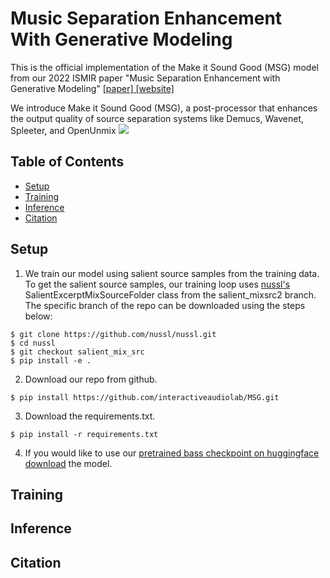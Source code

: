 #  Music Separation Enhancement With Generative Modeling

This is the official implementation of the Make it Sound Good (MSG) model from our 2022 ISMIR paper "Music Separation Enhancement with Generative Modeling" [\[paper\]](https://arxiv.org/pdf/2208.12387.pdf)[ \[website\]](https://interactiveaudiolab.github.io/project/msg.html)

We introduce Make it Sound Good (MSG), a post-processor that enhances the output quality of source separation systems like Demucs, Wavenet, Spleeter, and OpenUnmix
![](https://interactiveaudiolab.github.io/assets/images/projects/MSG-hero-image.png)

## Table of Contents
- [Setup](#Setup)
- [Training](#Training)
- [Inference](#Inference)
- [Citation](#Citation)

## Setup
1. We train our model using salient source samples from the training data. To get the salient source samples, our training loop uses [nussl's](https://github.com/nussl/nussl/tree/salient_mixsrc2/nussl) SalientExcerptMixSourceFolder class from the salient_mixsrc2 branch. The specific branch of the repo can be downloaded using the steps below:
```
$ git clone https://github.com/nussl/nussl.git
$ cd nussl
$ git checkout salient_mix_src
$ pip install -e .
```
2. Download our repo from github.
```
$ pip install https://github.com/interactiveaudiolab/MSG.git
```
3. Download the requirements.txt.
```
$ pip install -r requirements.txt
```
4. If you would like to use our [pretrained bass checkpoint on huggingface download](https://huggingface.co/boazcogan/MSG_pretrained_checkpoints/tree/main) the model.

## Training

## Inference

## Citation
